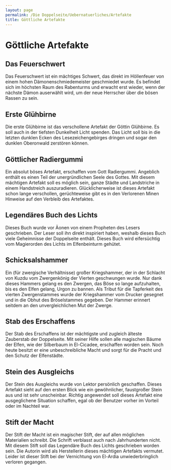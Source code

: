 ```yaml
---
layout: page
permalink: /Die Doppelseite/Uebernatuerliches/Artefakte
title: Göttliche Artefakte
---
```


# Göttliche Artefakte

## Das Feuerschwert

Das Feuerschwert ist ein mächtiges Schwert, das direkt im Höllenfeuer von einem hohen Dämonenschmiedemeister geschmiedet wurde. Es befindet sich im höchsten Raum des Rabenturms und erwacht erst wieder, wenn der nächste Dämon auserwählt wird, um der neue Herrscher über die bösen Rassen zu sein. 

## Erste Glühbirne

Die erste Glühbirne ist das verschollene Artefakt der Göttin Glühbirne. Es soll auch in der tiefsten Dunkelheit Licht spenden. Das Licht soll bis in die letzten dunklen Ecken des Lesezeichengebirges dringen und sogar den dunklen Oberonwald zerstören können.

## Göttlicher Radiergummi

Ein absolut böses Artefakt, erschaffen vom Gott Radiergummi. Angeblich enthält es einen Teil der unergründlichen Seele des Gottes. Mit diesem mächtigen Artefakt soll es möglich sein, ganze Städte und Landstriche in einem Handstreich auszuradieren. Glücklicherweise ist dieses Artefakt schon lange verschollen, gerüchteweise gibt es in den Verlorenen Minen Hinweise auf den Verbleib des Artefaktes.

## Legendäres Buch des Lichts

Dieses Buch wurde vor Äonen von einem Propheten des Lesers geschrieben. Der Leser soll ihn direkt inspiriert haben, weshalb dieses Buch viele Geheimnisse der Doppelseite enthält. Dieses Buch wird eifersüchtig vom Magierorden des Lichts im Elfenbeinturm gehütet.

## Schicksalshammer

Ein (für zwergische Verhältnisse) großer Kriegshammer, der in der Schlacht von Kuzdu vom Zwergenkönig der Vierten geschwungen wurde. Nur dank dieses Hammers gelang es den Zwergen, das Böse so lange aufzuhalten, bis es den Elfen gelang, Urgon zu bannen. Als Tribut für die Tapferkeit des vierten Zwergenstammes wurde der Kriegshammer vom Drucker gesegnet und in die Obhut des Bröselstammes gegeben. Der Hammer erinnert seitdem an den unvergleichlichen Mut der Zwerge.

## Stab des Erschaffens

Der Stab des Erschaffens ist der mächtigste und zugleich älteste Zauberstab der Doppelseite. Mit seiner Hilfe sollen alle magischen Bäume der Elfen, wie der Silberbaum in El-Cicadee, erschaffen worden sein. Noch heute besitzt er eine unbeschreibliche Macht und sorgt für die Pracht und den Schutz der Elfenstädte. 

## Stein des Ausgleichs

Der Stein des Ausgleichs wurde von Lektor persönlich geschaffen. Dieses Artefakt sieht auf den ersten Blick wie ein gewöhnlicher, faustgroßer Stein aus und ist sehr unscheinbar. Richtig angewendet soll dieses Artefakt eine ausgeglichene Situation schaffen, egal ob der Benutzer vorher im Vorteil oder im Nachteil war.

## Stift der Macht

Der Stift der Macht ist ein magischer Stift, der auf allen möglichen Materialien schreibt. Die Schrift verblasst auch nach Jahrhunderten nicht. Mit diesem Stift soll das Legendäre Buch des Lichts geschrieben worden sein. Die Autorin wird als Herstellerin dieses mächtigen Artefakts vermutet. Leider ist dieser Stift bei der Vernichtung von El-Ardia unwiederbringlich verloren gegangen.

